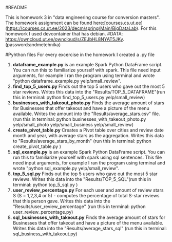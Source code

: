 #README

This is homework 3 in "data engineering course for conversion masters". The homework assignment can be found here:[courses.cs.ut.ee] (https://courses.cs.ut.ee/2023/decm/spring/Main/BigDataLab). For this homework I used devcontainer that has debian. 
#DATA:
https://owncloud.ut.ee/owncloud/s/ZEJbHL8NYAT5JKy. (password:andmetehnika)

#Pyhthon files
For every excercise in the homework I created a .py file

1. **dataframe_example.py** is an example Spark Python DataFrame script. You can run this to familiarize yourself with spark. This file need input arguments, for example  I ran the program using terminal and wrote "python dataframe_example.py yelp/small_review". 
2. **find_top_5_users.py** Finds out the top 5 users who gave out the most 5 star reviews. Writes this data into the "Results/TOP_5_DATAFRAME"(run this in terminal: python find_top_5_users.py yelp/small_review)
3. **businesses_with_takeout_photo.py** Finds the average amount of stars for Businesses that offer takeout and have a picture of the menu available. Writes the amount into the "Results/average_stars.csv" file. (run this in terminal: python businesses_with_takeout_photo.py yelp/small_photo yelp/small_business yelp/small_review)
4. **create_pivot_table.py** Creates a Pivot table over cities and review date month and year, with average stars as the aggregation. Writes this data to "Results/average_stars_by_month" (run this in terminal: python create_pivot_table.py )
5. **sql_example.py** is an example Spark Python DataFrame script. You can run this to familiarize yourself with spark using sql sentences. This file need input arguments, for example  I ran the program using terminal and wrote "python sql_example.py yelp/small_review". 
6. **top_5_sql.py** Finds out the top 5 users who gave out the most 5 star reviews. Writes this data into the "Results/TOP_5_SQL"(run this in terminal: python top_5_sql.py )
7. **user_review_percentage.py** For each user and amount of review stars S (S = 1,2,3,4 or 5) - computes the percentage of total S-star reviews that this person gave. Writes this data into the "Results/user_review_percentage" (run this in terminal: python user_review_percentage.py)
8. **sql_businesses_with_takeout.py** Finds the average amount of stars for Businesses that offer takeout and have a picture of the menu available. Writes this data into the "Results/average_stars_sql" (run this in terminal: sql_business_with_takeout.py)
